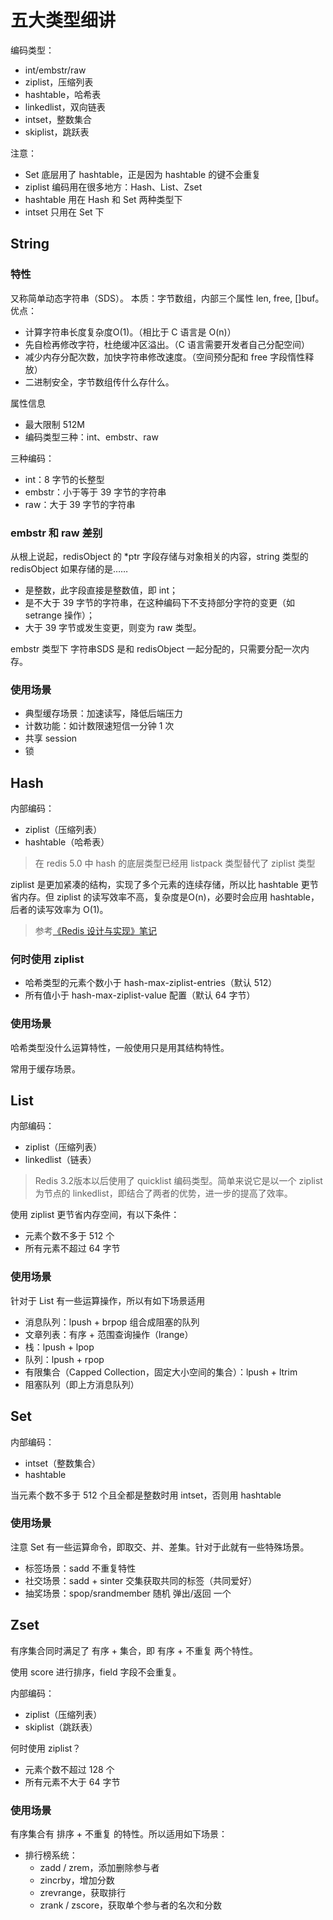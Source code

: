# 五大类型细讲

编码类型：
- int/embstr/raw
- ziplist，压缩列表
- hashtable，哈希表
- linkedlist，双向链表
- intset，整数集合
- skiplist，跳跃表

注意：
 
- Set 底层用了 hashtable，正是因为 hashtable 的键不会重复
- ziplist 编码用在很多地方：Hash、List、Zset
- hashtable 用在 Hash 和 Set 两种类型下
- intset 只用在 Set 下

## String

### 特性

又称简单动态字符串（SDS）。
本质：字节数组，内部三个属性 len, free, []buf。
优点：
- 计算字符串长度复杂度O(1)。（相比于 C 语言是 O(n)）
- 先自检再修改字符，杜绝缓冲区溢出。（C 语言需要开发者自己分配空间）
- 减少内存分配次数，加快字符串修改速度。（空间预分配和 free 字段惰性释放）
- 二进制安全，字节数组传什么存什么。

属性信息

- 最大限制 512M
- 编码类型三种：int、embstr、raw

三种编码：

- int：8 字节的长整型
- embstr：小于等于 39 字节的字符串
- raw：大于 39 字节的字符串

### embstr 和 raw 差别

从根上说起，redisObject 的 *ptr 字段存储与对象相关的内容，string 类型的 redisObject 如果存储的是……
- 是整数，此字段直接是整数值，即 int；
- 是不大于 39 字节的字符串，在这种编码下不支持部分字符的变更（如 setrange 操作）；
- 大于 39 字节或发生变更，则变为 raw 类型。

embstr 类型下 字符串SDS 是和 redisObject 一起分配的，只需要分配一次内存。

### 使用场景

- 典型缓存场景：加速读写，降低后端压力
- 计数功能：如计数限速短信一分钟 1 次
- 共享 session
- 锁

## Hash

内部编码：
- ziplist（压缩列表）
- hashtable（哈希表）

> 在 redis 5.0 中 hash 的底层类型已经用 listpack 类型替代了 ziplist 类型

ziplist 是更加紧凑的结构，实现了多个元素的连续存储，所以比 hashtable 更节省内存。但 ziplist 的读写效率不高，复杂度是O(n)，必要时会应用 hashtable，后者的读写效率为 O(1)。

> 参考[《Redis 设计与实现》笔记](https://www.jianshu.com/p/53704bb2ef40#6.%20%E5%8E%8B%E7%BC%A9%E5%88%97%E8%A1%A8%20ziplist)

### 何时使用 ziplist

- 哈希类型的元素个数小于 hash-max-ziplist-entries（默认 512）
- 所有值小于 hash-max-ziplist-value 配置（默认 64 字节）

### 使用场景

哈希类型没什么运算特性，一般使用只是用其结构特性。

常用于缓存场景。

## List

内部编码：

- ziplist（压缩列表）
- linkedlist（链表）

> Redis 3.2版本以后使用了 quicklist 编码类型。简单来说它是以一个 ziplist 为节点的 linkedlist，即结合了两者的优势，进一步的提高了效率。 

使用 ziplist 更节省内存空间，有以下条件：

- 元素个数不多于 512 个
- 所有元素不超过 64 字节

### 使用场景

针对于 List 有一些运算操作，所以有如下场景适用

- 消息队列：lpush + brpop 组合成阻塞的队列
- 文章列表：有序 + 范围查询操作（lrange）
- 栈：lpush + lpop
- 队列：lpush + rpop
- 有限集合（Capped Collection，固定大小空间的集合）：lpush + ltrim
- 阻塞队列（即上方消息队列）

## Set

内部编码：

- intset（整数集合）
- hashtable

当元素个数不多于 512 个且全都是整数时用 intset，否则用 hashtable

### 使用场景

注意 Set 有一些运算命令，即取交、并、差集。针对于此就有一些特殊场景。


- 标签场景：sadd 不重复特性
- 社交场景：sadd + sinter 交集获取共同的标签（共同爱好）
- 抽奖场景：spop/srandmember 随机 弹出/返回 一个

## Zset

有序集合同时满足了 有序 + 集合，即 有序 + 不重复 两个特性。

使用 score 进行排序，field 字段不会重复。

内部编码：

- ziplist（压缩列表）
- skiplist（跳跃表）

何时使用 ziplist？

- 元素个数不超过 128 个
- 所有元素不大于 64 字节

### 使用场景

有序集合有 排序 + 不重复 的特性。所以适用如下场景：

- 排行榜系统： 
    - zadd / zrem，添加删除参与者
    - zincrby，增加分数
    - zrevrange，获取排行
    - zrank / zscore，获取单个参与者的名次和分数
    